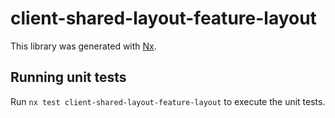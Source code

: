 # client-shared-layout-feature-layout

This library was generated with [Nx](https://nx.dev).

## Running unit tests

Run `nx test client-shared-layout-feature-layout` to execute the unit tests.
